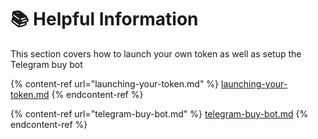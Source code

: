 # 📚 Helpful Information

This section covers how to launch your own token as well as setup the Telegram buy bot

{% content-ref url="launching-your-token.md" %}
[launching-your-token.md](launching-your-token.md)
{% endcontent-ref %}

{% content-ref url="telegram-buy-bot.md" %}
[telegram-buy-bot.md](telegram-buy-bot.md)
{% endcontent-ref %}

